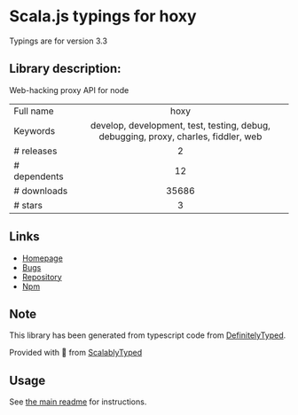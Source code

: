 
# Scala.js typings for hoxy

Typings are for version 3.3

## Library description:
Web-hacking proxy API for node

|                    |                 |
| ------------------ | :-------------: |
| Full name          | hoxy |
| Keywords           | develop, development, test, testing, debug, debugging, proxy, charles, fiddler, web |
| # releases         | 2 |
| # dependents       | 12 |
| # downloads        | 35686 |
| # stars            | 3 |

## Links
- [Homepage](https://github.com/greim/hoxy#readme)
- [Bugs](https://github.com/greim/hoxy/issues)
- [Repository](https://github.com/greim/hoxy)
- [Npm](https://www.npmjs.com/package/hoxy)
    


## Note
This library has been generated from typescript code from [DefinitelyTyped](https://definitelytyped.org).

Provided with :purple_heart: from [ScalablyTyped](https://github.com/oyvindberg/ScalablyTyped)

## Usage
See [the main readme](../../readme.md) for instructions.


